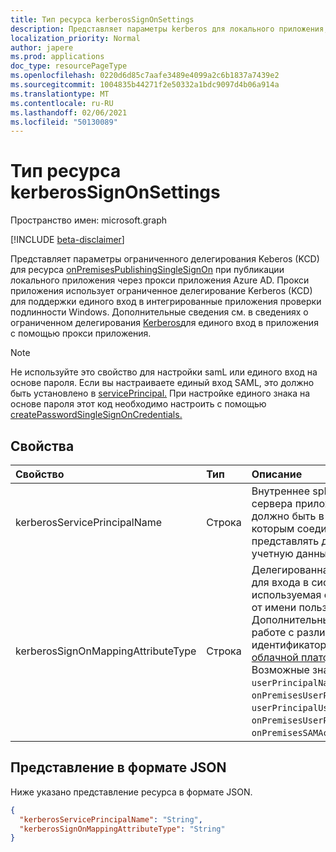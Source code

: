 ```yaml
---
title: Тип ресурса kerberosSignOnSettings
description: Представляет параметры kerberos для локального приложения, опубликованного через прокси приложения.
localization_priority: Normal
author: japere
ms.prod: applications
doc_type: resourcePageType
ms.openlocfilehash: 0220d6d85c7aafe3489e4099a2c6b1837a7439e2
ms.sourcegitcommit: 1004835b44271f2e50332a1bdc9097d4b06a914a
ms.translationtype: MT
ms.contentlocale: ru-RU
ms.lasthandoff: 02/06/2021
ms.locfileid: "50130089"
---
```

# <a name="kerberossignonsettings-resource-type"></a>Тип ресурса kerberosSignOnSettings

Пространство имен: microsoft.graph

[!INCLUDE [beta-disclaimer](../../includes/beta-disclaimer.md)]

Представляет параметры ограниченного делегирования Keberos (KCD) для ресурса [onPremisesPublishingSingleSignOn](onpremisespublishingsinglesignon.md) при публикации локального приложения через прокси приложения Azure AD. Прокси приложения использует ограниченное делегирование Kerberos (KCD) для поддержки единого вход в интегрированные приложения проверки подлинности Windows. Дополнительные сведения см. в сведениях о ограниченном делегирования [Kerberos](/azure/active-directory/manage-apps/application-proxy-configure-single-sign-on-with-kcd)для единого вход в приложения с помощью прокси приложения.

>[!NOTE]
>Не используйте это свойство для настройки samL или единого вход на основе пароля. Если вы настраиваете единый вход SAML, это должно быть установлено в [servicePrincipal.](serviceprincipal.md)
При настройке единого знака на основе пароля этот код необходимо настроить с помощью [createPasswordSingleSignOnCredentials.](../api/serviceprincipal-createpasswordsinglesignoncredentials.md)

## <a name="properties"></a>Свойства

| Свойство     | Тип        | Описание |
|:-------------|:------------|:------------|
|kerberosServicePrincipalName|Строка| Внутреннее spN приложения сервера приложений. Это SPN должно быть в списке служб, которым соединители могут представлять делегированную учетную данные. |
|kerberosSignOnMappingAttributeType|Строка| Делегированная идентификация для входа в систему, используемая соединитетелем от имени пользователей. Дополнительные сведения см. в работе с различными идентификаторами локальной и [облачной платформы. ](/azure/active-directory/manage-apps/application-proxy-configure-single-sign-on-with-kcd#working-with-different-on-premises-and-cloud-identities) Возможные значения: `userPrincipalName`, `onPremisesUserPrincipalName`, `userPrincipalUsername`, `onPremisesUserPrincipalUsername`, `onPremisesSAMAccountName`.|

## <a name="json-representation"></a>Представление в формате JSON

Ниже указано представление ресурса в формате JSON.

<!-- {
  "blockType": "resource",
  "optionalProperties": [

  ],
  "@odata.type": "microsoft.graph.kerberosSignOnSettings",
  "baseType": null
}-->

```json
{
  "kerberosServicePrincipalName": "String",
  "kerberosSignOnMappingAttributeType": "String"
}
```

<!-- uuid: 16cd6b66-4b1a-43a1-adaf-3a886856ed98
2019-02-04 14:57:30 UTC -->
<!-- {
  "type": "#page.annotation",
  "description": "kerberosSignOnSettings resource",
  "keywords": "",
  "section": "documentation",
  "tocPath": ""
}-->
